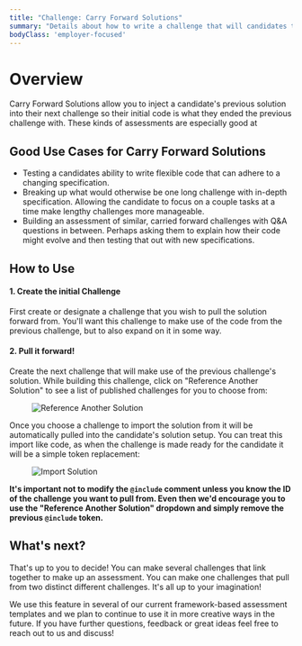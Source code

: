 ```yaml
---
title: "Challenge: Carry Forward Solutions"
summary: "Details about how to write a challenge that will candidates to pull and modify a previous solution to another challenge."
bodyClass: 'employer-focused'
---
```


# Overview

Carry Forward Solutions allow you to inject a candidate's previous solution into their next challenge so their initial code is what they ended the previous challenge with. These kinds of assessments are especially good at

## Good Use Cases for Carry Forward Solutions

- Testing a candidates ability to write flexible code that can adhere to a changing specification.
- Breaking up what would otherwise be one long challenge with in-depth specification. Allowing the candidate to focus on a couple tasks at a time make lengthy challenges more manageable.
- Building an assessment of similar, carried forward challenges with Q&A questions in between. Perhaps asking them to explain how their code might evolve and then testing that out with new specifications.

## How to Use

#### 1. Create the initial Challenge

First create or designate a challenge that you wish to pull the solution forward from. You'll want this challenge to make use of the code from the previous challenge, but to also expand on it in some way.

#### 2. Pull it forward!

Create the next challenge that will make use of the previous challenge's solution. While building this challenge, click on "Reference Another Solution" to see a list of published challenges for you to choose from:

<figure>

![Reference Another Solution](/images/content/images/hire/reference-another-solution.png)

</figure>

Once you choose a challenge to import the solution from it will be automatically pulled into the candidate's solution setup. You can treat this import like code, as when the challenge is made ready for the candidate it will be a simple token replacement:

<figure>

![Import Solution](/images/content/images/hire/import-solution.png)

</figure>

**It's important not to modify the `@include` comment unless you know the ID of the challenge you want to pull from. Even then we'd encourage you to use the "Reference Another Solution" dropdown and simply remove the previous `@include` token.**

 ## What's next?

 That's up to you to decide! You can make several challenges that link together to make up an assessment. You can make one challenges that pull from two distinct different challenges. It's all up to your imagination!

 We use this feature in several of our current framework-based assessment templates and we plan to continue to use it in more creative ways in the future. If you have further questions, feedback or great ideas feel free to reach out to us and discuss!
